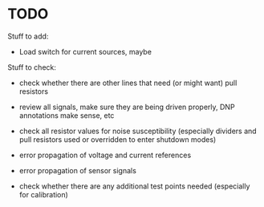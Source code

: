 TODO
=====

Stuff to add:

* Load switch for current sources, maybe

Stuff to check:

* check whether there are other lines that need (or might want) pull resistors

* review all signals, make sure they are being driven properly, DNP annotations make sense, etc

* check all resistor values for noise susceptibility (especially dividers and pull resistors used or overridden to enter shutdown modes)

* error propagation of voltage and current references

* error propagation of sensor signals

* check whether there are any additional test points needed (especially for calibration)

